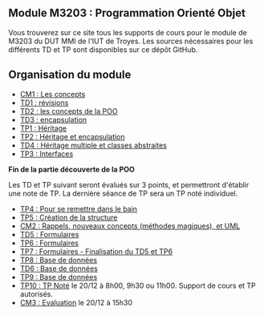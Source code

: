 ## Module M3203 : Programmation Orienté Objet

Vous trouverez sur ce site tous les supports de cours pour le module de M3203 du DUT MMI de l'IUT de Troyes. Les sources nécessaires pour les différents TD et TP sont disponibles sur ce dépôt GitHub.

## Organisation du module

* [CM1 : Les concepts](CM1_M3203_POO_1617.pptx)
* [TD1 : révisions](td1/sujet.md)
* [TD2 : les concepts de la POO](td2/sujet.md)
* [TD3 : encapsulation](td3/sujet.md)
* [TP1 : Héritage](tp1/sujet.md)
* [TP2 : Héritage et encapsulation](tp2/sujet.md)
* [TD4 : Héritage multiple et classes abstraites](td4/sujet.md)
* [TP3 : Interfaces](tp3/sujet.md)

**Fin de la partie découverte de la POO**

Les TD et TP suivant seront évalués sur 3 points, et permettront d'établir une note de TP. La dernière séance de TP sera un TP noté individuel.

* [TP4 : Pour se remettre dans le bain](tp4/sujet.md)
* [TP5 : Création de la structure](tp5/sujet.md)
* [CM2 : Rappels, nouveaux concepts (méthodes magiques), et UML](CM1_M3203_POO_1617.pptx)
* [TD5 : Formulaires](td5/sujet.md)
* [TP6 : Formulaires](tp6/sujet.md)
* [TP7 : Formulaires - Finalisation du TD5 et TP6](tp7/sujet.md)
* [TP8 : Base de données](tp8/sujet.md)
* [TD6 : Base de données](td6/sujet.md)
* [TP9 : Base de données](tp9/sujet.md)
* [TP10 : TP Noté](tp10/sujet.md) le 20/12 à 8h00, 9h30 ou 11h00. Support de cours et TP autorisés.
* [CM3 : Evaluation](cm3/sujet.md) le 20/12 à 15h30


